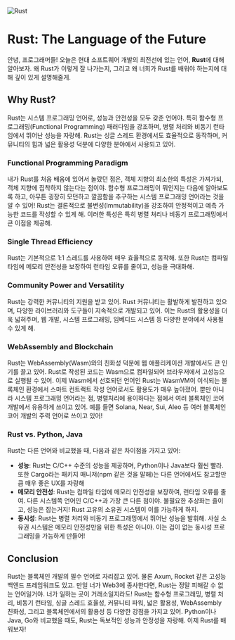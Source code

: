 ![Rust](./images/crap.png)

# Rust: The Language of the Future

안녕, 프로그래머들! 오늘은 현대 소프트웨어 개발의 최전선에 있는 언어, **Rust**에 대해 알아보자. 왜 Rust가 이렇게 잘 나가는지, 그리고 왜 너희가 Rust를 배워야 하는지에 대해 깊이 있게 설명해줄게.

## Why Rust?

Rust는 시스템 프로그래밍 언어로, 성능과 안전성을 모두 갖춘 언어야. 특히 함수형 프로그래밍(Functional Programming) 패러다임을 강조하며, 병렬 처리와 비동기 런타임에서 뛰어난 성능을 자랑해. Rust는 싱글 스레드 환경에서도 효율적으로 동작하며, 커뮤니티의 힘과 넓은 활용성 덕분에 다양한 분야에서 사용되고 있어.

### Functional Programming Paradigm

내가 Rust를 처음 배움에 있어서 놀랐던 점은, 객체 지향의 최소한의 특성은 가져가되, 객체 지향에 집착하지 않는다는 점이야. 함수형 프로그래밍이 뭐인지는 다음에 알아보도록 하고, 아무튼 굉장히 모던하고 깔끔함을 추구하는 시스템 프로그래밍 언어라는 것을 알 수 있어! Rust는 결론적으로 불변성(Immutability)을 강조하여 안정적이고 예측 가능한 코드를 작성할 수 있게 해. 이러한 특성은 특히 병렬 처리나 비동기 프로그래밍에서 큰 이점을 제공해.

### Single Thread Efficiency

Rust는 기본적으로 1:1 스레드를 사용하여 매우 효율적으로 동작해. 또한 Rust는 컴파일 타임에 메모리 안전성을 보장하여 런타임 오류를 줄이고, 성능을 극대화해.

### Community Power and Versatility

Rust는 강력한 커뮤니티의 지원을 받고 있어. Rust 커뮤니티는 활발하게 발전하고 있으며, 다양한 라이브러리와 도구들이 지속적으로 개발되고 있어. 이는 Rust의 활용성을 더욱 넓혀주며, 웹 개발, 시스템 프로그래밍, 임베디드 시스템 등 다양한 분야에서 사용될 수 있게 해.

### WebAssembly and Blockchain

Rust는 WebAssembly(Wasm)와의 친화성 덕분에 웹 애플리케이션 개발에서도 큰 인기를 끌고 있어. Rust로 작성된 코드는 Wasm으로 컴파일되어 브라우저에서 고성능으로 실행될 수 있어. 이제 Wasm에서 선호되던 언어인 Rust는 WasmVM이 이식되는 블록체인 환경에서 스마트 컨트랙트 작성 언어로서도 활용도가 매우 높아졌어. 뿐만 아니라 시스템 프로그래밍 언어라는 점, 병렬처리에 용이하다는 점에서 여러 블록체인 코어 개발에서 유용하게 쓰이고 있어. 예를 들면 Solana, Near, Sui, Aleo 등 여러 블록체인 코어 개발의 주력 언어로 쓰이고 있어!

### Rust vs. Python, Java

Rust는 다른 언어와 비교했을 때, 다음과 같은 차이점을 가지고 있어:

- **성능**: Rust는 C/C++ 수준의 성능을 제공하며, Python이나 Java보다 훨씬 빨라. 또한 Cargo라는 패키지 매니저(npm 같은 것을 말해)는 다른 언어에서도 참고할만큼 매우 좋은 UX를 자랑해
- **메모리 안전성**: Rust는 컴파일 타임에 메모리 안전성을 보장하여, 런타임 오류를 줄여. 다른 시스템쪽 언어인 C/C++과 가장 큰 다른 점이야. 불필요한 추상화는 줄이고, 성능은 잡는거지! Rust 고유의 소유권 시스템이 이를 가능하게 하지.
- **동시성**: Rust는 병렬 처리와 비동기 프로그래밍에서 뛰어난 성능을 발휘해. 사실 소유권 시스템은 메모리 안전성만을 위한 특성은 아니야. 이는 겁이 없는 동시성 프로그래밍을 가능하게 만들어!

## Conclusion

Rust는 블록체인 개발의 필수 언어로 자리잡고 있어. 물론 Axum, Rocket 같은 고성능 백엔드 프레임워크도 있고. 만일 너가 Web3에 종사한다면, Rust는 정말 피해갈 수 없는 언어일거야. 너가 일하는 곳이 거래소일지라도! Rust는 함수형 프로그래밍, 병렬 처리, 비동기 런타임, 싱글 스레드 효율성, 커뮤니티 파워, 넓은 활용성, WebAssembly 친화성, 그리고 블록체인에서의 활용성 등 다양한 강점을 가지고 있어. Python이나 Java, Go와 비교했을 때도, Rust는 독보적인 성능과 안정성을 자랑해. 이제 Rust를 배워보자!
